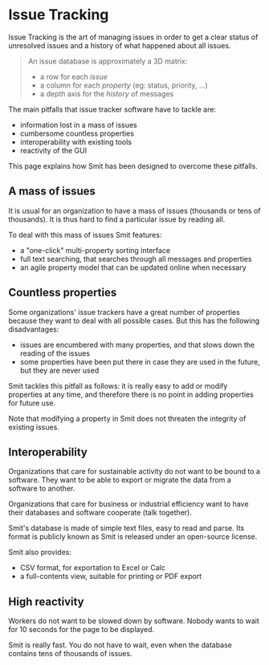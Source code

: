 # Issue Tracking

Issue Tracking is the art of managing issues in order to get a clear status of unresolved issues and a history of what happened about all issues.

> An issue database is approximately a 3D matrix:
>
> - a row for each *issue*
> - a column for each *property* (eg: status, priority, ...)
> - a depth axis for the *history* of messages
> 

The main pitfalls that issue tracker software have to tackle are:

- information lost in a mass of issues
- cumbersome countless properties
- interoperability with existing tools
- reactivity of the GUI

This page explains how Smit has been designed to overcome these pitfalls.

## A mass of issues
It is usual for an organization to have a mass of issues (thousands or tens of thousands). It is thus hard to find a particular issue by reading all.

To deal with this mass of issues Smit features:

- a "one-click" multi-property sorting interface
- full text searching, that searches through all messages and properties
- an agile property model that can be updated online when necessary

## Countless properties
Some organizations' issue trackers have a great number of properties 
because they want to deal with all possible cases. But this has the following disadvantages:

- issues are encumbered with many properties, and that slows down the reading of the issues
- some properties have been put there in case they are used in the future, but they are never used

Smit tackles this pitfall as follows: it is really easy to add or modify properties at any time, and therefore there is no point in adding properties for future use.

Note that modifying a property in Smit does not threaten the integrity of existing issues.


## Interoperability

Organizations that care for sustainable activity do not want to be bound to a software. They want to be able to export or migrate the data from a software to another.

Organizations that care for business or industrial efficiency want to have their databases and software cooperate (talk together).

Smit's database is made of simple text files, easy to read and parse.
Its format is publicly known as Smit is released under an open-source license.

Smit also provides:

- CSV format, for exportation to Excel or Calc
- a full-contents view, suitable for printing or PDF export

## High reactivity

Workers do not want to be slowed down by software. Nobody wants to wait for 10 seconds for the page to be displayed.

Smit is really fast. You do not have to wait, even when the database contains tens of thousands of issues.






